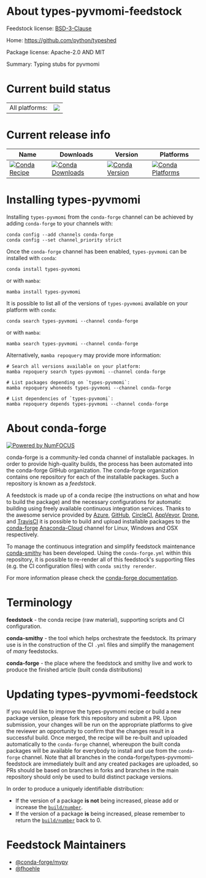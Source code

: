 About types-pyvmomi-feedstock
=============================

Feedstock license: [BSD-3-Clause](https://github.com/conda-forge/types-pyvmomi-feedstock/blob/main/LICENSE.txt)

Home: https://github.com/python/typeshed

Package license: Apache-2.0 AND MIT

Summary: Typing stubs for pyvmomi

Current build status
====================


<table><tr><td>All platforms:</td>
    <td>
      <a href="https://dev.azure.com/conda-forge/feedstock-builds/_build/latest?definitionId=13188&branchName=main">
        <img src="https://dev.azure.com/conda-forge/feedstock-builds/_apis/build/status/types-pyvmomi-feedstock?branchName=main">
      </a>
    </td>
  </tr>
</table>

Current release info
====================

| Name | Downloads | Version | Platforms |
| --- | --- | --- | --- |
| [![Conda Recipe](https://img.shields.io/badge/recipe-types--pyvmomi-green.svg)](https://anaconda.org/conda-forge/types-pyvmomi) | [![Conda Downloads](https://img.shields.io/conda/dn/conda-forge/types-pyvmomi.svg)](https://anaconda.org/conda-forge/types-pyvmomi) | [![Conda Version](https://img.shields.io/conda/vn/conda-forge/types-pyvmomi.svg)](https://anaconda.org/conda-forge/types-pyvmomi) | [![Conda Platforms](https://img.shields.io/conda/pn/conda-forge/types-pyvmomi.svg)](https://anaconda.org/conda-forge/types-pyvmomi) |

Installing types-pyvmomi
========================

Installing `types-pyvmomi` from the `conda-forge` channel can be achieved by adding `conda-forge` to your channels with:

```
conda config --add channels conda-forge
conda config --set channel_priority strict
```

Once the `conda-forge` channel has been enabled, `types-pyvmomi` can be installed with `conda`:

```
conda install types-pyvmomi
```

or with `mamba`:

```
mamba install types-pyvmomi
```

It is possible to list all of the versions of `types-pyvmomi` available on your platform with `conda`:

```
conda search types-pyvmomi --channel conda-forge
```

or with `mamba`:

```
mamba search types-pyvmomi --channel conda-forge
```

Alternatively, `mamba repoquery` may provide more information:

```
# Search all versions available on your platform:
mamba repoquery search types-pyvmomi --channel conda-forge

# List packages depending on `types-pyvmomi`:
mamba repoquery whoneeds types-pyvmomi --channel conda-forge

# List dependencies of `types-pyvmomi`:
mamba repoquery depends types-pyvmomi --channel conda-forge
```


About conda-forge
=================

[![Powered by
NumFOCUS](https://img.shields.io/badge/powered%20by-NumFOCUS-orange.svg?style=flat&colorA=E1523D&colorB=007D8A)](https://numfocus.org)

conda-forge is a community-led conda channel of installable packages.
In order to provide high-quality builds, the process has been automated into the
conda-forge GitHub organization. The conda-forge organization contains one repository
for each of the installable packages. Such a repository is known as a *feedstock*.

A feedstock is made up of a conda recipe (the instructions on what and how to build
the package) and the necessary configurations for automatic building using freely
available continuous integration services. Thanks to the awesome service provided by
[Azure](https://azure.microsoft.com/en-us/services/devops/), [GitHub](https://github.com/),
[CircleCI](https://circleci.com/), [AppVeyor](https://www.appveyor.com/),
[Drone](https://cloud.drone.io/welcome), and [TravisCI](https://travis-ci.com/)
it is possible to build and upload installable packages to the
[conda-forge](https://anaconda.org/conda-forge) [Anaconda-Cloud](https://anaconda.org/)
channel for Linux, Windows and OSX respectively.

To manage the continuous integration and simplify feedstock maintenance
[conda-smithy](https://github.com/conda-forge/conda-smithy) has been developed.
Using the ``conda-forge.yml`` within this repository, it is possible to re-render all of
this feedstock's supporting files (e.g. the CI configuration files) with ``conda smithy rerender``.

For more information please check the [conda-forge documentation](https://conda-forge.org/docs/).

Terminology
===========

**feedstock** - the conda recipe (raw material), supporting scripts and CI configuration.

**conda-smithy** - the tool which helps orchestrate the feedstock.
                   Its primary use is in the construction of the CI ``.yml`` files
                   and simplify the management of *many* feedstocks.

**conda-forge** - the place where the feedstock and smithy live and work to
                  produce the finished article (built conda distributions)


Updating types-pyvmomi-feedstock
================================

If you would like to improve the types-pyvmomi recipe or build a new
package version, please fork this repository and submit a PR. Upon submission,
your changes will be run on the appropriate platforms to give the reviewer an
opportunity to confirm that the changes result in a successful build. Once
merged, the recipe will be re-built and uploaded automatically to the
`conda-forge` channel, whereupon the built conda packages will be available for
everybody to install and use from the `conda-forge` channel.
Note that all branches in the conda-forge/types-pyvmomi-feedstock are
immediately built and any created packages are uploaded, so PRs should be based
on branches in forks and branches in the main repository should only be used to
build distinct package versions.

In order to produce a uniquely identifiable distribution:
 * If the version of a package **is not** being increased, please add or increase
   the [``build/number``](https://docs.conda.io/projects/conda-build/en/latest/resources/define-metadata.html#build-number-and-string).
 * If the version of a package **is** being increased, please remember to return
   the [``build/number``](https://docs.conda.io/projects/conda-build/en/latest/resources/define-metadata.html#build-number-and-string)
   back to 0.

Feedstock Maintainers
=====================

* [@conda-forge/mypy](https://github.com/conda-forge/mypy/)
* [@fhoehle](https://github.com/fhoehle/)

